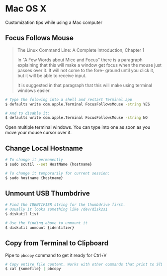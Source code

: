 # Mac OS X

Customization tips while using a Mac computer

## Focus Follows Mouse

> The Linux Command Line: A Complete Introduction, Chapter 1
>
> In "A Few Words about Mice and Focus" there is a paragraph
> explaining that this will make a window get focus when the
> mouse just passes over it. It will not come to the fore-
> ground until you click it, but it will be able to receive
> input.
>
> It is suggested in that paragraph that this will make using
> terminal windows easier.

```sh
# Type the folowing into a shell and restart Terminal.app
$ defaults write com.apple.Terminal FocusFollowsMouse -string YES

# And to disable it:
$ defaults write com.apple.Terminal FocusFollowsMouse -string NO
```

Open multiple terminal windows. You can type into one as soon as
you move your mouse cursor over it.

## Change Local Hostname

```sh
# To change it permanently
$ sudo scutil --set HostName {hostname}

# To change it temporarily for current session:
$ sudo hostname {hostname}
```

## Unmount USB Thumbdrive

```sh
# Find the IDENTIFIER string for the thumbdrive first.
# Usually it looks something like /dev/disk2s1
$ diskutil list

# Use the finding above to unmount it
$ diskutil unmount {identifier}
```

## Copy from Terminal to Clipboard

Pipe to `pbcopy` command to get it ready for Ctrl+V

```sh
# Copy entire file content. Works with other commands that print to STDOUT, too
$ cat {somefile} | pbcopy
```
